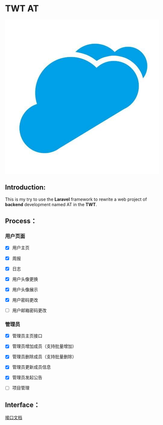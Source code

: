# **TWT** AT

![](/images/twt.jpg)

## Introduction:

This is my try to use the **Laravel** framework to rewrite a web project of **backend** development named AT in the **TWT**.

## Process：

### 用户页面

- [x] 用户主页
- [x] 周报
- [x] 日志
- [x] 用户头像更换
- [x] 用户头像展示
- [x] 用户密码更改
- [ ] 用户邮箱密码更改


### 管理员

- [x] 管理员主页接口
- [x] 管理员增加成员（支持批量增加）
- [x] 管理员删除成员（支持批量删除）
- [x] 管理员更新成员信息
- [x] 管理员发起公告
- [ ] 项目管理



## Interface：

[接口文档](https://www.showdoc.cc/KuangjuX?page_id=4216166309266237)

